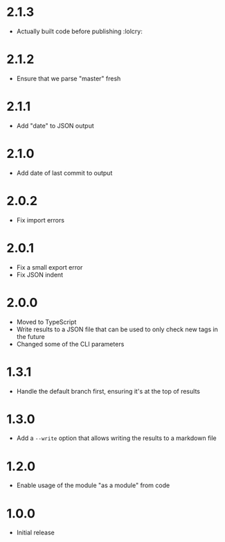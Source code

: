 # 2.1.3

- Actually built code before publishing :lolcry:

# 2.1.2

- Ensure that we parse "master" fresh

# 2.1.1

- Add "date" to JSON output

# 2.1.0

- Add date of last commit to output

# 2.0.2

- Fix import errors

# 2.0.1

- Fix a small export error
- Fix JSON indent

# 2.0.0

- Moved to TypeScript
- Write results to a JSON file that can be used to only check new tags in the future
- Changed some of the CLI parameters

# 1.3.1

- Handle the default branch first, ensuring it's at the top of results

# 1.3.0

- Add a `--write` option that allows writing the results to a markdown
  file

# 1.2.0

- Enable usage of the module "as a module" from code

# 1.0.0

- Initial release
